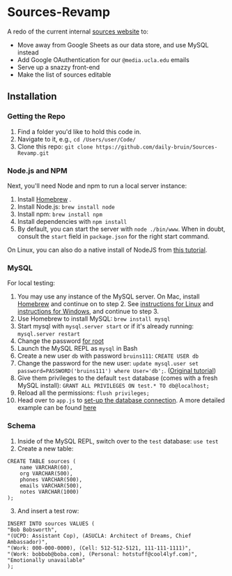 # Sources-Revamp

A redo of the current internal [sources website](sources.dailybruin.com) to:

- Move away from Google Sheets as our data store, and use MySQL instead
- Add Google OAuthentication for our `@media.ucla.edu` emails
- Serve up a snazzy front-end
- Make the list of sources editable

## Installation 

### Getting the Repo

1. Find a folder you'd like to hold this code in.
2. Navigate to it, e.g., `cd /Users/user/Code/`
3. Clone this repo: `git clone https://github.com/daily-bruin/Sources-Revamp.git`


### Node.js and NPM

Next, you'll need Node and npm to run a local server instance: 

1. Install [Homebrew](http://brew.sh)   .
2. Install Node.js: `brew install node`
3. Install npm: `brew install npm`
4. Install dependencies with `npm install`
5. By default, you can start the server with `node ./bin/www`. When in doubt, consult the `start` field in `package.json` for the right start command.

On Linux, you can also do a native install of NodeJS from [this tutorial](http://www.hostingadvice.com/how-to/install-nodejs-ubuntu-14-04/). 

### MySQL 

For local testing: 

1. You may use any instance of the MySQL server. On Mac, install [Homebrew](http://brew.sh) and continue on to step 2. See [instructions for Linux](https://www.linode.com/docs/databases/mysql/how-to-install-mysql-on-ubuntu-14-04) and [instructions for Windows](http://corlewsolutions.com/articles/article-21-how-to-install-mysql-server-5-6-on-windows-7-development-machine), and continue to step 3.
2. Use Homebrew to install MySQL: `brew install mysql`
3. Start mysql with `mysql.server start` or if it's already running:
   `mysql.server restart`
3. Change the password [for root](http://www.cyberciti.biz/faq/mysql-change-root-password/)
4. Launch the MySQL REPL as `mysql` in Bash
5. Create a new user `db` with password `bruins111`: `CREATE USER db`
6. Change the password for the new user: `update mysql.user set password=PASSWORD('bruins111') where User='db';`. ([Original tutorial](http://www.liquidweb.com/kb/change-a-password-for-mysql-on-linux-via-command-line/))
7. Give them privileges to the default `test` database (comes with a fresh
   MySQL install): `GRANT ALL PRIVILEGES ON test.* TO db@localhost;`
8. Reload all the permissions: `flush privileges;`
9. Head over to `app.js` to [set-up the database connection](http://expressjs.com/guide/database-integration.html#mysql). A more detailed example can be found [here](https://gist.github.com/clarle/3180770)

### Schema 

1. Inside of the MySQL REPL, switch over to the `test` database: `use test`
2. Create a new table: 

```
CREATE TABLE sources (
    name VARCHAR(60),
    org VARCHAR(500),
    phones VARCHAR(500),
    emails VARCHAR(500),
    notes VARCHAR(1000)
);
```

3. And insert a test row: 

``` 
INSERT INTO sources VALUES (
"Bob Bobsworth", 
"(UCPD: Assistant Cop), (ASUCLA: Architect of Dreams, Chief Ambassador)", 
"(Work: 000-000-0000), (Cell: 512-512-5121, 111-111-1111)", 
"(Work: bobbob@boba.com), (Personal: hotstuff@cool4lyf.com)", 
"Emotionally unavailable"
);
```
